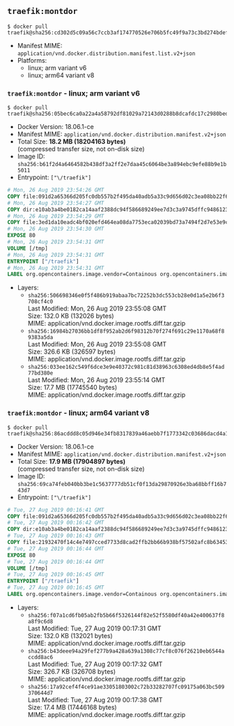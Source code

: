 ## `traefik:montdor`

```console
$ docker pull traefik@sha256:cd302d5c09a56c7ccb3af174770526e706b5fc49f9a73c3bd274bdef24d11110
```

-	Manifest MIME: `application/vnd.docker.distribution.manifest.list.v2+json`
-	Platforms:
	-	linux; arm variant v6
	-	linux; arm64 variant v8

### `traefik:montdor` - linux; arm variant v6

```console
$ docker pull traefik@sha256:05bec6ca0a22a4a58792df81029a72143d0288b8dcafdc17c2980beda9f5dbdd
```

-	Docker Version: 18.06.1-ce
-	Manifest MIME: `application/vnd.docker.distribution.manifest.v2+json`
-	Total Size: **18.2 MB (18204163 bytes)**  
	(compressed transfer size, not on-disk size)
-	Image ID: `sha256:b61f2d4a6464582b438df3a2ff2e7daa45c6064be3a894ebc9efe88b9e1b5011`
-	Entrypoint: `["\/traefik"]`

```dockerfile
# Mon, 26 Aug 2019 23:54:26 GMT
COPY file:091d2a65366d205fc0db557b2f495da40adb5a33c9d656d02c3ea08bb22f6c4d in /etc/ssl/certs/ 
# Mon, 26 Aug 2019 23:54:27 GMT
COPY dir:e10ab3a4be0182ca14aaf2388dc94f586689249ee7d3c3a9745dffc948612320 in /usr/share/ 
# Mon, 26 Aug 2019 23:54:29 GMT
COPY file:3ed1da10eadc4bf020efd464ea08da7753eca02039bd73a7494f2d7e53e9ca9c in / 
# Mon, 26 Aug 2019 23:54:30 GMT
EXPOSE 80
# Mon, 26 Aug 2019 23:54:31 GMT
VOLUME [/tmp]
# Mon, 26 Aug 2019 23:54:31 GMT
ENTRYPOINT ["/traefik"]
# Mon, 26 Aug 2019 23:54:31 GMT
LABEL org.opencontainers.image.vendor=Containous org.opencontainers.image.url=https://traefik.io org.opencontainers.image.title=Traefik org.opencontainers.image.description=A modern reverse-proxy org.opencontainers.image.version=v2.0.0-rc1 org.opencontainers.image.documentation=https://docs.traefik.io
```

-	Layers:
	-	`sha256:506698346e0f5f486b919abaa7bc72252b3dc553cb28e0d1a5e2b6f3708cf4c0`  
		Last Modified: Mon, 26 Aug 2019 23:55:08 GMT  
		Size: 132.0 KB (132026 bytes)  
		MIME: application/vnd.docker.image.rootfs.diff.tar.gzip
	-	`sha256:16984b27036bb1df8f952ab2d6f98312b70f274f691c29e1170a68f89383a5da`  
		Last Modified: Mon, 26 Aug 2019 23:55:08 GMT  
		Size: 326.6 KB (326597 bytes)  
		MIME: application/vnd.docker.image.rootfs.diff.tar.gzip
	-	`sha256:033ee162c549f6dce3e9e40372c981c81d38963c6308ed4db8e5f4ad77bd380e`  
		Last Modified: Mon, 26 Aug 2019 23:55:14 GMT  
		Size: 17.7 MB (17745540 bytes)  
		MIME: application/vnd.docker.image.rootfs.diff.tar.gzip

### `traefik:montdor` - linux; arm64 variant v8

```console
$ docker pull traefik@sha256:86acddd8c05d946e34fb8317839a46aebb7f1773342c03686dacd4a1645637aa
```

-	Docker Version: 18.06.1-ce
-	Manifest MIME: `application/vnd.docker.distribution.manifest.v2+json`
-	Total Size: **17.9 MB (17904897 bytes)**  
	(compressed transfer size, not on-disk size)
-	Image ID: `sha256:69ca74feb040bb3be1c5637777db51cf0f13da29870926e3ba68bbff16b743d7`
-	Entrypoint: `["\/traefik"]`

```dockerfile
# Tue, 27 Aug 2019 00:16:41 GMT
COPY file:091d2a65366d205fc0db557b2f495da40adb5a33c9d656d02c3ea08bb22f6c4d in /etc/ssl/certs/ 
# Tue, 27 Aug 2019 00:16:42 GMT
COPY dir:e10ab3a4be0182ca14aaf2388dc94f586689249ee7d3c3a9745dffc948612320 in /usr/share/ 
# Tue, 27 Aug 2019 00:16:43 GMT
COPY file:21932470f14c4e7497cced7733d8cad2ffb2bb66b938bf57502afc8b63453b25 in / 
# Tue, 27 Aug 2019 00:16:44 GMT
EXPOSE 80
# Tue, 27 Aug 2019 00:16:44 GMT
VOLUME [/tmp]
# Tue, 27 Aug 2019 00:16:45 GMT
ENTRYPOINT ["/traefik"]
# Tue, 27 Aug 2019 00:16:45 GMT
LABEL org.opencontainers.image.vendor=Containous org.opencontainers.image.url=https://traefik.io org.opencontainers.image.title=Traefik org.opencontainers.image.description=A modern reverse-proxy org.opencontainers.image.version=v2.0.0-rc1 org.opencontainers.image.documentation=https://docs.traefik.io
```

-	Layers:
	-	`sha256:f07a1cd6fb05ab2fb5b66f5326144f82e52f5580df40a42e400637f8a8f9c6d8`  
		Last Modified: Tue, 27 Aug 2019 00:17:31 GMT  
		Size: 132.0 KB (132021 bytes)  
		MIME: application/vnd.docker.image.rootfs.diff.tar.gzip
	-	`sha256:b43deee94a29fef277b9a428a639a1308c77cf8c076f26210eb6544accdd8ac6`  
		Last Modified: Tue, 27 Aug 2019 00:17:32 GMT  
		Size: 326.7 KB (326708 bytes)  
		MIME: application/vnd.docker.image.rootfs.diff.tar.gzip
	-	`sha256:17a92cef4f4ce91ae33051803002c72b33282707fc09175a063bc509370644d7`  
		Last Modified: Tue, 27 Aug 2019 00:17:38 GMT  
		Size: 17.4 MB (17446168 bytes)  
		MIME: application/vnd.docker.image.rootfs.diff.tar.gzip
